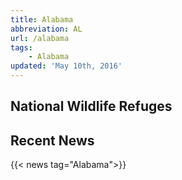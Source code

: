 ```yaml
---
title: Alabama
abbreviation: AL
url: /alabama
tags:
    - Alabama
updated: 'May 10th, 2016'
---
```


## National Wildlife Refuges
<section id="map" class="state-refuges-map"></section>

## Recent News
{{< news tag="Alabama">}}
